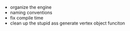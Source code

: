 - organize the engine
- naming conventions
- fix compile time
- clean up the stupid ass generate vertex object funciton